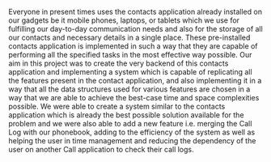Everyone in present times uses the contacts application already installed on our gadgets be it mobile phones, laptops, or tablets which we use for fulfilling our day-to-day communication needs and also for the storage of all our contacts and necessary details in a single place. These pre-installed contacts application is implemented in such a way that they are capable of performing all the specified tasks in the most effective way possible. Our aim in this project was to create the very backend of this contacts application and implementing a system which is capable of replicating all the features present in the contact application, and also implementing it in a way that all the data structures used for various features are chosen in a way that we are able to achieve the best-case time and space complexities possible. We were able to create a system similar to the contacts application which is already the best possible solution available for the problem and we were also able to add a new feature i.e. merging the Call Log with our phonebook, adding to the efficiency of the system as well as helping the user in time management and reducing the dependency of the user on another Call application to check their call logs.
